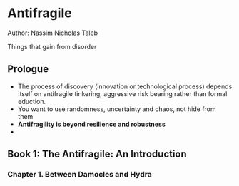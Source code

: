 # Antifragile
Author: Nassim Nicholas Taleb

Things that gain from disorder

## Prologue
- The process of discovery (innovation or technological process) depends itself on antifragile tinkering, aggressive risk bearing rather than formal eduction.
- You want to use randomness, uncertainty and chaos, not hide from them
- **Antifragility is beyond resilience and robustness**
- 

## Book 1: The Antifragile: An Introduction

### Chapter 1. Between Damocles and Hydra


